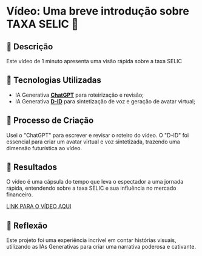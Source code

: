 # Vídeo: Uma breve introdução sobre TAXA SELIC 🎥

## 📒 Descrição
Este vídeo de 1 minuto apresenta uma visão rápida sobre a taxa SELIC

## 🤖 Tecnologias Utilizadas
- IA Generativa **[ChatGPT](https://chat.openai.com)** para roteirização e revisão;
- IA Generativa **[D-ID](https://www.d-id.com)** para sintetização de voz e geração de avatar virtual;

## 🧐 Processo de Criação
Usei o "ChatGPT" para escrever e revisar o roteiro do vídeo. O "D-ID" foi essencial para criar um avatar virtual e voz sintetizada, trazendo uma dimensão futurística ao vídeo.

## 🚀 Resultados
O vídeo é uma cápsula do tempo que leva o espectador a uma jornada rápida, entendendo sobre a taxa SELIC e sua influência no mercado financeiro.

[LINK PARA O VÍDEO AQUI](https://studio.d-id.com/share?id=305c802abf493ccc45fc886d401bcc2b&utm_source=copy)

## 💭 Reflexão
Este projeto foi uma experiência incrível em contar histórias visuais, utilizando as IAs Generativas para criar uma narrativa poderosa e cativante.
